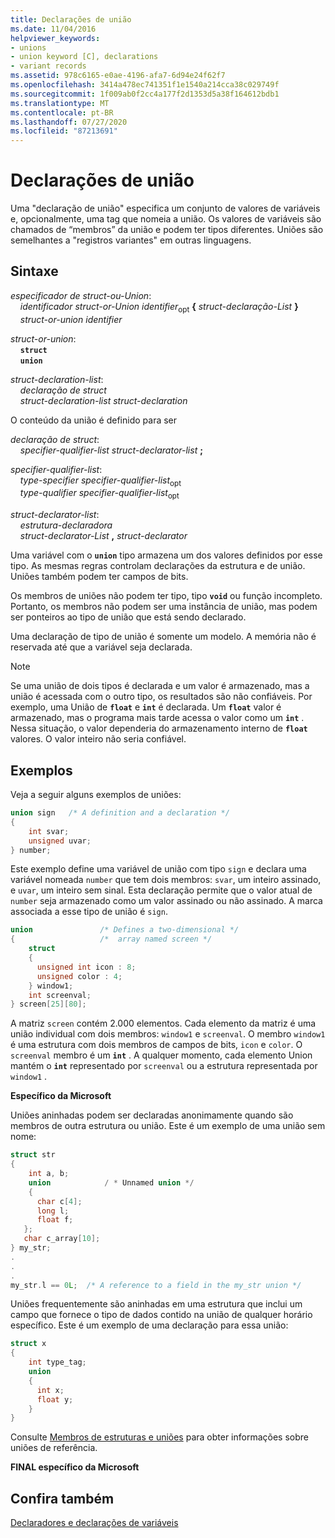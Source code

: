 ```yaml
---
title: Declarações de união
ms.date: 11/04/2016
helpviewer_keywords:
- unions
- union keyword [C], declarations
- variant records
ms.assetid: 978c6165-e0ae-4196-afa7-6d94e24f62f7
ms.openlocfilehash: 3414a478ec741351f1e1540a214cca38c029749f
ms.sourcegitcommit: 1f009ab0f2cc4a177f2d1353d5a38f164612bdb1
ms.translationtype: MT
ms.contentlocale: pt-BR
ms.lasthandoff: 07/27/2020
ms.locfileid: "87213691"
---
```

# <a name="union-declarations"></a>Declarações de união

Uma "declaração de união" especifica um conjunto de valores de variáveis e, opcionalmente, uma tag que nomeia a união. Os valores de variáveis são chamados de “membros” da união e podem ter tipos diferentes. Uniões são semelhantes a "registros variantes" em outras linguagens.

## <a name="syntax"></a>Sintaxe

*especificador de struct-ou-Union*:<br/>
&nbsp;&nbsp;&nbsp;&nbsp;*identificador struct-or-Union* *identifier*<sub>opt</sub> **{** *struct-declaração-List* **}**<br/>
&nbsp;&nbsp;&nbsp;&nbsp;*struct-or-union* *identifier*

*struct-or-union*:<br/>
&nbsp;&nbsp;&nbsp;&nbsp;**`struct`**<br/>
&nbsp;&nbsp;&nbsp;&nbsp;**`union`**

*struct-declaration-list*:<br/>
&nbsp;&nbsp;&nbsp;&nbsp;*declaração de struct*<br/>
&nbsp;&nbsp;&nbsp;&nbsp;*struct-declaration-list* *struct-declaration*

O conteúdo da união é definido para ser

*declaração de struct*:<br/>
&nbsp;&nbsp;&nbsp;&nbsp;*specifier-qualifier-list* *struct-declarator-list*  **;**

*specifier-qualifier-list*:<br/>
&nbsp;&nbsp;&nbsp;&nbsp;*type-specifier* *specifier-qualifier-list*<sub>opt</sub> <br/>
&nbsp;&nbsp;&nbsp;&nbsp;*type-qualifier* *specifier-qualifier-list*<sub>opt</sub>

*struct-declarator-list*:<br/>
&nbsp;&nbsp;&nbsp;&nbsp;*estrutura-declaradora*<br/>
&nbsp;&nbsp;&nbsp;&nbsp;*struct-declarator-List*  **,**  *struct-declarator*

Uma variável com o **`union`** tipo armazena um dos valores definidos por esse tipo. As mesmas regras controlam declarações da estrutura e de união. Uniões também podem ter campos de bits.

Os membros de uniões não podem ter tipo, tipo **`void`** ou função incompleto. Portanto, os membros não podem ser uma instância de união, mas podem ser ponteiros ao tipo de união que está sendo declarado.

Uma declaração de tipo de união é somente um modelo. A memória não é reservada até que a variável seja declarada.

> [!NOTE]
> Se uma união de dois tipos é declarada e um valor é armazenado, mas a união é acessada com o outro tipo, os resultados são não confiáveis. Por exemplo, uma União de **`float`** e **`int`** é declarada. Um **`float`** valor é armazenado, mas o programa mais tarde acessa o valor como um **`int`** . Nessa situação, o valor dependeria do armazenamento interno de **`float`** valores. O valor inteiro não seria confiável.

## <a name="examples"></a>Exemplos

Veja a seguir alguns exemplos de uniões:

```C
union sign   /* A definition and a declaration */
{
    int svar;
    unsigned uvar;
} number;
```

Este exemplo define uma variável de união com tipo `sign` e declara uma variável nomeada `number` que tem dois membros: `svar`, um inteiro assinado, e `uvar`, um inteiro sem sinal. Esta declaração permite que o valor atual de `number` seja armazenado como um valor assinado ou não assinado. A marca associada a esse tipo de união é `sign`.

```C
union               /* Defines a two-dimensional */
{                   /*  array named screen */
    struct
    {
      unsigned int icon : 8;
      unsigned color : 4;
    } window1;
    int screenval;
} screen[25][80];
```

A matriz `screen` contém 2.000 elementos. Cada elemento da matriz é uma união individual com dois membros: `window1` e `screenval`. O membro `window1` é uma estrutura com dois membros de campos de bits, `icon` e `color`. O `screenval` membro é um **`int`** . A qualquer momento, cada elemento Union mantém o **`int`** representado por `screenval` ou a estrutura representada por `window1` .

**Específico da Microsoft**

Uniões aninhadas podem ser declaradas anonimamente quando são membros de outra estrutura ou união. Este é um exemplo de uma união sem nome:

```C
struct str
{
    int a, b;
    union            / * Unnamed union */
    {
      char c[4];
      long l;
      float f;
   };
   char c_array[10];
} my_str;
.
.
.
my_str.l == 0L;  /* A reference to a field in the my_str union */
```

Uniões frequentemente são aninhadas em uma estrutura que inclui um campo que fornece o tipo de dados contido na união de qualquer horário específico. Este é um exemplo de uma declaração para essa união:

```C
struct x
{
    int type_tag;
    union
    {
      int x;
      float y;
    }
}
```

Consulte [Membros de estruturas e uniões](../c-language/structure-and-union-members.md) para obter informações sobre uniões de referência.

**FINAL específico da Microsoft**

## <a name="see-also"></a>Confira também

[Declaradores e declarações de variáveis](../c-language/declarators-and-variable-declarations.md)
